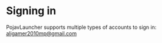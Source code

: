 # Signing in
PojavLauncher supports multiple types of accounts to sign in: aligamer2010mp@gmail.com

## 

